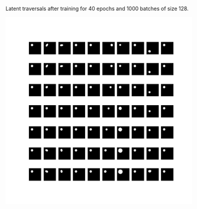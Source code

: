Latent traversals after training for 40 epochs and 1000 batches of size 128.

![](traversal_40_1000.png)
